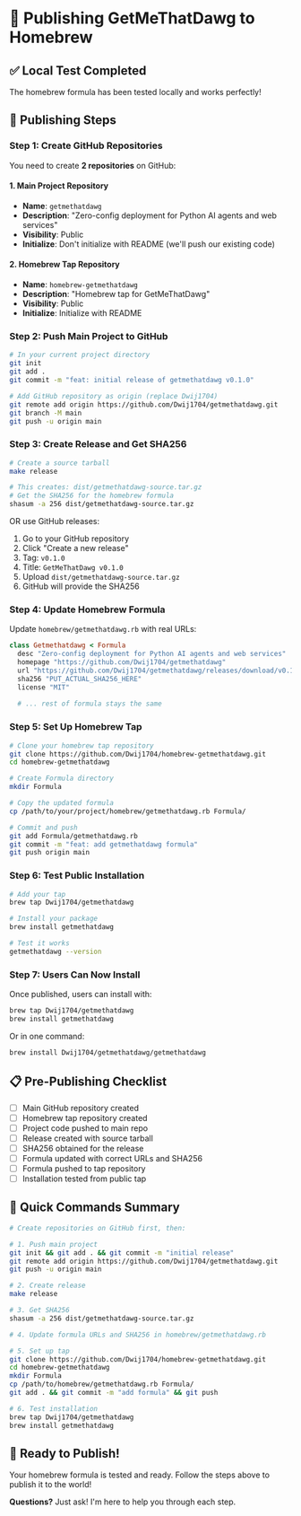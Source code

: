 # 🍺 Publishing GetMeThatDawg to Homebrew

## ✅ Local Test Completed
The homebrew formula has been tested locally and works perfectly!

## 🚀 Publishing Steps

### Step 1: Create GitHub Repositories

You need to create **2 repositories** on GitHub:

#### 1. Main Project Repository
- **Name**: `getmethatdawg`
- **Description**: "Zero-config deployment for Python AI agents and web services"
- **Visibility**: Public
- **Initialize**: Don't initialize with README (we'll push our existing code)

#### 2. Homebrew Tap Repository  
- **Name**: `homebrew-getmethatdawg`
- **Description**: "Homebrew tap for GetMeThatDawg"
- **Visibility**: Public
- **Initialize**: Initialize with README

### Step 2: Push Main Project to GitHub

```bash
# In your current project directory
git init
git add .
git commit -m "feat: initial release of getmethatdawg v0.1.0"

# Add GitHub repository as origin (replace Dwij1704)
git remote add origin https://github.com/Dwij1704/getmethatdawg.git
git branch -M main
git push -u origin main
```

### Step 3: Create Release and Get SHA256

```bash
# Create a source tarball
make release

# This creates: dist/getmethatdawg-source.tar.gz
# Get the SHA256 for the homebrew formula
shasum -a 256 dist/getmethatdawg-source.tar.gz
```

OR use GitHub releases:
1. Go to your GitHub repository
2. Click "Create a new release"
3. Tag: `v0.1.0`
4. Title: `GetMeThatDawg v0.1.0`
5. Upload `dist/getmethatdawg-source.tar.gz`
6. GitHub will provide the SHA256

### Step 4: Update Homebrew Formula

Update `homebrew/getmethatdawg.rb` with real URLs:

```ruby
class Getmethatdawg < Formula
  desc "Zero-config deployment for Python AI agents and web services"
  homepage "https://github.com/Dwij1704/getmethatdawg"
  url "https://github.com/Dwij1704/getmethatdawg/releases/download/v0.1.0/getmethatdawg-source.tar.gz"
  sha256 "PUT_ACTUAL_SHA256_HERE"
  license "MIT"
  
  # ... rest of formula stays the same
```

### Step 5: Set Up Homebrew Tap

```bash
# Clone your homebrew tap repository
git clone https://github.com/Dwij1704/homebrew-getmethatdawg.git
cd homebrew-getmethatdawg

# Create Formula directory
mkdir Formula

# Copy the updated formula
cp /path/to/your/project/homebrew/getmethatdawg.rb Formula/

# Commit and push
git add Formula/getmethatdawg.rb
git commit -m "feat: add getmethatdawg formula"
git push origin main
```

### Step 6: Test Public Installation

```bash
# Add your tap
brew tap Dwij1704/getmethatdawg

# Install your package
brew install getmethatdawg

# Test it works
getmethatdawg --version
```

### Step 7: Users Can Now Install

Once published, users can install with:

```bash
brew tap Dwij1704/getmethatdawg
brew install getmethatdawg
```

Or in one command:
```bash
brew install Dwij1704/getmethatdawg/getmethatdawg
```

## 📋 Pre-Publishing Checklist

- [ ] Main GitHub repository created
- [ ] Homebrew tap repository created  
- [ ] Project code pushed to main repo
- [ ] Release created with source tarball
- [ ] SHA256 obtained for the release
- [ ] Formula updated with correct URLs and SHA256
- [ ] Formula pushed to tap repository
- [ ] Installation tested from public tap

## 🎯 Quick Commands Summary

```bash
# Create repositories on GitHub first, then:

# 1. Push main project
git init && git add . && git commit -m "initial release"
git remote add origin https://github.com/Dwij1704/getmethatdawg.git
git push -u origin main

# 2. Create release
make release

# 3. Get SHA256  
shasum -a 256 dist/getmethatdawg-source.tar.gz

# 4. Update formula URLs and SHA256 in homebrew/getmethatdawg.rb

# 5. Set up tap
git clone https://github.com/Dwij1704/homebrew-getmethatdawg.git
cd homebrew-getmethatdawg
mkdir Formula
cp /path/to/homebrew/getmethatdawg.rb Formula/
git add . && git commit -m "add formula" && git push

# 6. Test installation
brew tap Dwij1704/getmethatdawg
brew install getmethatdawg
```

## 🚀 Ready to Publish!

Your homebrew formula is tested and ready. Follow the steps above to publish it to the world!

**Questions?** Just ask! I'm here to help you through each step. 